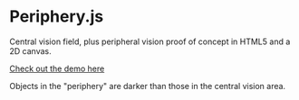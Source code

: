 # Periphery.js
Central vision field, plus peripheral vision proof of concept in HTML5 and a 2D canvas.

[Check out the demo here](http://cfurrow.github.com/periphery.js/)

Objects in the "periphery" are darker than those in the central vision
area.
